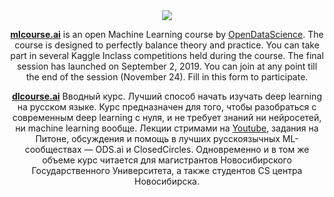 <center>
<img src="https://mlcourse.ai/images/ods_stickers.jpg" />


**[mlcourse.ai](https://mlcourse.ai/)** is an open Machine Learning course by [OpenDataScience](https://ods.ai/en/). The course is designed to perfectly balance theory and practice. You can take part in several Kaggle Inclass competitions held during the course. The final session has launched on September 2, 2019. You can join at any point till the end of the session (November 24). Fill in this form to participate.

**[dlcourse.ai](https://dlcourse.ai/)** Вводный курс. Лучший способ начать изучать deep learning на русском языке.
Курс предназначен для того, чтобы разобраться с современным deep learning с нуля, и не требует знаний ни нейросетей, ни machine learning вообще. Лекции стримами на [Youtube](https://www.youtube.com/playlist?list=PL5FkQ0AF9O_o2Eb5Qn8pwCDg7TniyV1Wb), задания на Питоне, обсуждения и помощь в лучших русскоязычных ML-сообществах — ODS.ai и ClosedCircles.
Одновременно и в том же объеме курс читается для магистрантов Новосибирского Государственного Университета, а также студентов CS центра Новосибирска.
